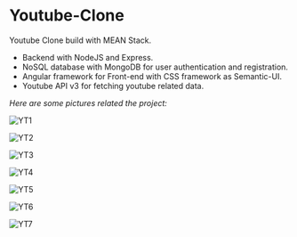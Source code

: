 # Youtube-Clone
Youtube Clone build with MEAN Stack.

<ul>
<li> Backend with NodeJS and Express.
<li> NoSQL database with MongoDB for user authentication and registration.
<li> Angular framework for Front-end with CSS framework as Semantic-UI.
<li> Youtube API v3 for fetching youtube related data.
</ul>

<em> Here are some pictures related the project: </em>

![YT1](https://github.com/thetanyasrivastava/Youtube-Clone/assets/71485040/33abf927-98ec-48e8-8b0e-eb38ada81b46)

![YT2](https://github.com/thetanyasrivastava/Youtube-Clone/assets/71485040/14c75187-0494-40ee-af49-1c36411d83a8)

![YT3](https://github.com/thetanyasrivastava/Youtube-Clone/assets/71485040/167c8e85-0e89-45d4-b6ae-4fab9294e2d5)

![YT4](https://github.com/thetanyasrivastava/Youtube-Clone/assets/71485040/bce05e4b-b9f9-45fe-8f4e-5448adb11a9c)

![YT5](https://github.com/thetanyasrivastava/Youtube-Clone/assets/71485040/aede7a9c-fc4f-4ef4-869e-c970b3a9c2dc)

![YT6](https://github.com/thetanyasrivastava/Youtube-Clone/assets/71485040/c499de61-3b9b-4bd5-9166-724ab99f29ef)

![YT7](https://github.com/thetanyasrivastava/Youtube-Clone/assets/71485040/87b96bdb-e3c2-4a51-be8e-3d9125ce96bc)






